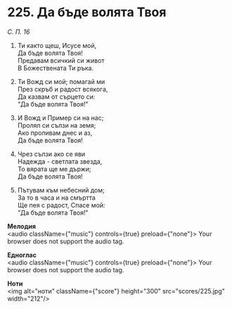 # 225. Да бъде волята Твоя  

*С. П. 16*  

1. Ти както щеш, Исусе мой,  
Да бъде волята Твоя!  
Предавам всичкий си живот  
В Божествената Ти ръка.  

2. Ти Вожд си мой; помагай ми  
През скръб и радост всякога,  
Да казвам от сърцето си:  
"Да бъде волята Твоя!"  

3. И Вожд и Пример си на нас;  
Пролял си сълзи на земя;  
Ако проливам днес и аз,  
Да бъде волята Твоя!  

4. Чрез сълзи ако се яви  
Надежда - светлата звезда,  
То вярата ще ме държи;  
Да бъде волята Твоя!  

5. Пътувам към небесний дом;  
За то в часа и на смъртта  
Ще пея с радост, Спасе мой:  
"Да бъде волята Твоя!"  

__Мелодия__  
<audio className={"music"} controls={true} preload={"none"}><source src="mp3/225.mp3" type="audio/mpeg"/>
Your browser does not support the audio tag.
</audio>  

__Едноглас__  
<audio className={"music"} controls={true} preload={"none"}><source src="transp/225.mp3" type="audio/mpeg"/>
Your browser does not support the audio tag.
</audio>  

__Ноти__  
<img alt="ноти" className={"score"} height="300" src="scores/225.jpg" width="212"/>
